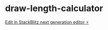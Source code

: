 # draw-length-calculator

[Edit in StackBlitz next generation editor ⚡️](https://stackblitz.com/~/github.com/hamisbela/draw-length-calculator)